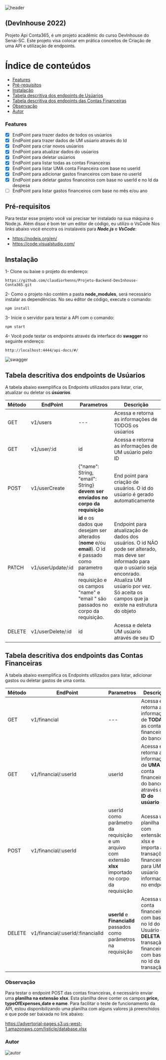 ![header](https://advertorial-pages.s3.us-west-1.amazonaws.com/listicle/header.jpg)
## (DevInhouse 2022)

Projeto Api Conta365, é um projeto acadêmic do curso DevInhouse do Senai-SC.
Este projeto visa colocar em prática conceitos de Criação de uma API e utilização de endpoints.

Índice de conteúdos
=================
   * [Features](#features)
   * [Pré-requisitos](#pré-requisitos)
   * [Instalação](#instalação)
   * [Tabela descritiva dos endpoints de Usúarios](#tabela-descritiva-dos-endpoints-de-usúarios)
   * [Tabela descritiva dos endpoints das Contas Financeiras](#tabela-descritiva-dos-endpoints-das-contas-financeiras)
   * [Observação](#observação)
   * [Autor](#autor)
   



### Features

- [x] EndPoint para trazer dados de todos os usúarios
- [x] EndPoint para trazer dados de UM usúario através do Id
- [x] EndPoint para criar novos usúarios
- [x] EndPoint para atualizar dados do usúarios
- [x] EndPoint para deletar usúarios
- [x] EndPoint para listar todas as contas Financeiras
- [x] EndPoint para listar UMA conta Financeira com base no userId
- [x] EndPoint para adicionar gastos financeiros com base no userId
- [x] EndPoint para deletar gastos financeiros com base no userId e no Id da despesa
- [ ] EndPoint para listar gastos financeiros com base no mês e/ou ano

## Pré-requisitos

Para testar esse projeto você vai precisar ter instalado na sua máquina o Node.js.
Além disso é bom ter um editor de código, eu utilizo o VsCode
Nos links abaixo você encotra os instalaveis para **_Node.js_** e **_VsCode_**:


- https://nodejs.org/en/
- https://code.visualstudio.com/


## Instalação

1- Clone ou baixe o projeto do endereço:
~~~~
https://github.com/claudiorhenns/Projeto-Backend-DevInhouse-Conta365.git
~~~~

2- Como o projeto não contém a pasta **node_modules**, será necessário instalar as dependências. No seu editor de código, execute o comando:

~~~~
npm install
~~~~

3- Inicie o servidor para testar a API com o comando:

~~~
npm start
~~~

4- Você pode testar os endpoints através da interface do **swagger** no seguinte endereço:

~~~~
http://localhost:4444/api-docs/#/
~~~~
![swagger](https://advertorial-pages.s3.us-west-1.amazonaws.com/listicle/swagger.jpg)

## Tabela descritiva dos endpoints de Usúarios

A tabela abaixo exemplifica os Endpoints utilizados para listar, criar, atualizar ou deletar os **_úsúarios_**.

| Método | EndPoint | Parametros | Descrição |
|--|--|--|--|
| GET | v1/users | --- | Acessa e retorna as informações de TODOS os usúarios |
| GET | v1/user/:id | id |Acessa e retorna as informações de UM usúario pelo ID|
| POST | v1/userCreate | {"name": String, "email": String} **devem ser enviados no corpo da requisição**|End point para criação de usuários. O id do usúario é gerado automaticamente|
|PATCH | v1/userUpdate/:id| **id** e os dados que desejam ser alterados (**nome** e/ou **email**). O id é passado como parametro na requisição e os campos "name" e "email " são passados no corpo da requisição.| Endpoint para atualização de dados dos usuários. O id NÃO pode ser alterado, mas deve ser informado para que o usúario seja enconrado. Atualiza UM usúario por vez. Só aceita os campos que ja existe na estrutura do objeto|
|DELETE| v1/userDelete/:id | id | Acessa e deleta UM usúario através de seu ID|


## Tabela descritiva dos endpoints das Contas Financeiras

A tabela abaixo exemplifica os Endpoints utilizados para listar, adicionar gastos ou deletar gastos de uma conta.

| Método | EndPoint | Parametros | Descrição |
|--|--|--|--|
| GET | v1/financial | --- | Acessa e retorna as informações de **TODAS** as contas financeiras do banco |
| GET | v1/financial/:userId | userId |Acessa e retorna as informações de **UMA** conta financeira do banco através do **ID do usúario**|
| POST | v1/financial/:userId | userId como parâmetro da requisição e um arquivo com extensão **xlsx** importado no corpo da requisição|Acessa uma planilha com extensão xlsx e importa as transações financeiras para UM usúario informado no endpoint|
|DELETE| v1/financial/:userId/:financialId | **userId** e **FinancialId** passados como parâmetros na requisição | Acessa uma conta financeira com base no Id do Usuário e **DELETA** a transação financeira com base no Id da transação|

### Observação
Para testar o endpoint POST das contas financeiras, é necessário enviar uma **planilha na extensão xlsx**. Esta planilha deve conter os campos **price, typeOfExpenses,date e name**. Para facilitar o teste de funcionamento da API, estou disponibilizando uma planilha com alguns valores já preenchidos e que pode ser baixada no link abaixo:


https://advertorial-pages.s3.us-west-1.amazonaws.com/listicle/database.xlsx

### Autor


![autor](https://advertorial-pages.s3.us-west-1.amazonaws.com/listicle/footer.jpg)


